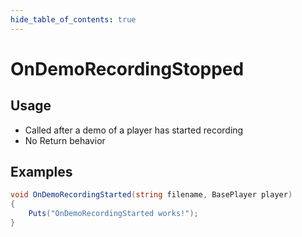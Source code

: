 ```yaml
---
hide_table_of_contents: true
---
```


# OnDemoRecordingStopped

## Usage

* Called after a demo of a player has started recording
* No Return behavior

## Examples

```csharp title=""
void OnDemoRecordingStarted(string filename, BasePlayer player)
{
    Puts("OnDemoRecordingStarted works!");
}
```
